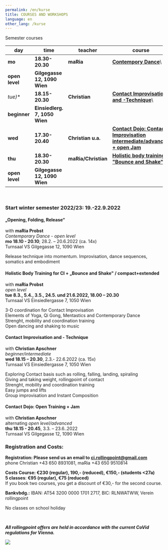 ```yaml
---
permalink: /en/kurse
title: COURSES AND WORKSHOPS
language: en
other_lang: /kurse
---
```

Semester courses 

| day       | time            | teacher             | course                                                                           | place                         |
| --------- | --------------- | ------------------- | -------------------------------------------------------------------------------- | ----------------------------- |
| **mo**    | **18.30-20.30** | **maRia**           | **[Contempory Dance](#mo)**\
**open level**                                      | **Gilgegasse 12, 1090 Wien**  |
| **tue*)** | **18.15-20.30** | **Christian**       | [](#mie)**[Contact Improvisation and -Technique](#di)**\
**beginner**            | **Einsiedlerg. 7, 1050 Wien** |
| **wed**   | **17.30-20.40** | **Christian u.a.**  | **[Contact Dojo: Contact Improvisation intermediate/advanced + open Jam](#mi)**  | **Einsiedlerg. 7, 1050 Wien** |
| **thu**   | **18.30-20.30** | **maRia/Christian** | **[Holistic body training + "Bounce and Shake"](#di)**\
**open level**           | **Gilgegasse 12, 1090 Wien**  |

&nbsp;



### Start winter semester 2022/23: 19.-22.9.2022

<div class="named-anchor" id="mo"></div>

#### „Opening, Folding, Release“

with **maRia Probst**\
*Contemporary Dance* - *open level*\
**mo 18.10 - 20.10**; 28.2. – 20.6.2022 (ca. 14x)\
Turnsaal VS Gilgegasse 12, 1090 Wien

Release technique into momentum. Improvisation, dance sequences, somatics and embodiment

<div class="named-anchor" id="di"></div>

#### Holistic Body Training for CI + „Bounce and Shake" / compact+extended

with **maRia Probst**\
*open level*\
**tue 8.3., 5.4., 3.5., 24.5. und 21.6.2022, 18.00 – 20.30**\
Turnsaal VS Einsiedlergasse 7, 1050 Wien

3-D coordination for Contact Improvisation\
Elements of Yoga, Qi Gong, Mentastics and Contemporary Dance\
Strenght, mobility and coordination training\
Open dancing and shaking to music

<div class="named-anchor" id="mi"></div>

#### Contact Improvisation and - Technique

with **Christian Apschner**\
*beginner/intermediate*\
**wed 18.15 – 20.30**, 2.3.- 22.6.2022 (ca. 15x)\
Turnsaal VS Einsiedlergasse 7, 1050 Wien

Exploring Contact basis such as rolling, falling, landing, spiraling\
Giving and taking weight, rollingpoint of contact\
Strenght, mobility and coordination training\
Easy jumps and lifts\
Group improvisation and Instant Composition

<div class="named-anchor" id="do"></div>

#### Contact Dojo: Open Training + Jam

with **Christian Apschner**\
alternating *open level/advanced*\
**thu 18.15 - 20.45**, 3.3. – 23.6..2022\
Turnsaal VS Gilgegasse 12, 1090 Wien

### Registration and Costs:

**Registration: Please send us an email to ci.rollingpoint@gmail.com**\
phone Christian +43 650 8931081, maRia +43 650 9510814

**Costs Course: €230 (regular), 190,- (reduced), €150,- (students <27a)**\
**5 classes**: **€95 (regular), €75 (reduced)**\
If you book two courses, you get a discount of €30,- for the second course.

**Bankvbdg.:** IBAN: AT54 3200 0000 1701 2717, BIC: RLNWATWW, Verein rollingpoint

No classes on school holiday

&nbsp;

***All rollingpoint offers are held in accordance with the current CoVid regulations for Vienna.***

![](/assets/uploads/img_0197.jpg)
